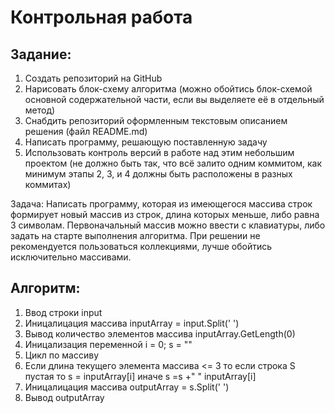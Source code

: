# Контрольная работа
## Задание: 
1. Создать репозиторий на GitHub
2. Нарисовать блок-схему алгоритма (можно обойтись блок-схемой основной содержательной части, если вы выделяете её в отдельный метод)
3. Снабдить репозиторий оформленным текстовым описанием решения (файл README.md)
4. Написать программу, решающую поставленную задачу
5. Использовать контроль версий в работе над этим небольшим проектом (не должно быть так, что всё залито одним коммитом, как минимум этапы 2, 3, и 4 должны быть расположены в разных коммитах)

Задача: Написать программу, которая из имеющегося массива строк формирует новый массив из строк, длина которых меньше, либо равна 3 символам. Первоначальный массив можно ввести с клавиатуры, либо задать на старте выполнения алгоритма. При решении не рекомендуется пользоваться коллекциями, лучше обойтись исключительно массивами.

## Алгоритм: 
1. Ввод строки input
2. Иницалицация массива inputArray = input.Split(' ')
3. Вывод количество элементов массива inputArray.GetLength(0)
4. Иницализация переменной i = 0; s = ""
5. Цикл по массиву
6. Если длина текущего элемента массива <= 3 то если строка S пустая то s = inputArray[i] иначе s =s +" " inputArray[i]
7. Иницалицация массива outputArray = s.Split(' ') 
8. Вывод outputArray 
